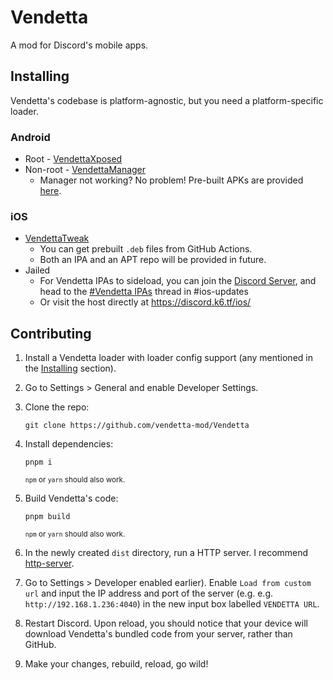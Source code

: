 # Vendetta
A mod for Discord's mobile apps.

## Installing
Vendetta's codebase is platform-agnostic, but you need a platform-specific loader.

### Android
* Root - [VendettaXposed](https://github.com/vendetta-mod/VendettaXposed)
* Non-root - [VendettaManager](https://github.com/vendetta-mod/VendettaManager)
    - Manager not working? No problem! Pre-built APKs are provided [here](https://discord.k6.tf/).

### iOS
* [VendettaTweak](https://github.com/vendetta-mod/VendettaTweak)
    - You can get prebuilt `.deb` files from GitHub Actions.
    - Both an IPA and an APT repo will be provided in future.
* Jailed
    - For Vendetta IPAs to sideload, you can join the [Discord Server](https://discord.gg/n9QQ4XhhJP), and head to the [#Vendetta IPAs](https://discord.com/channels/1015931589865246730/1087295482667208766) thread in #ios-updates
    - Or visit the host directly at https://discord.k6.tf/ios/
## Contributing
1. Install a Vendetta loader with loader config support (any mentioned in the [Installing](#installing) section).

2. Go to Settings > General and enable Developer Settings.

3. Clone the repo:
    ```
    git clone https://github.com/vendetta-mod/Vendetta
    ```

4. Install dependencies:
    ```
    pnpm i
    ```
    <sup>`npm` or `yarn` should also work.</sup>

5. Build Vendetta's code:
    ```
    pnpm build
    ```
    <sup>`npm` or `yarn` should also work.</sup>

6. In the newly created `dist` directory, run a HTTP server. I recommend [http-server](https://www.npmjs.com/package/http-server).

7. Go to Settings > Developer enabled earlier). Enable `Load from custom url` and input the IP address and port of the server (e.g.  e.g. `http://192.168.1.236:4040`) in the new input box labelled `VENDETTA URL`.

8. Restart Discord. Upon reload, you should notice that your device will download Vendetta's bundled code from your server, rather than GitHub.

9. Make your changes, rebuild, reload, go wild!
